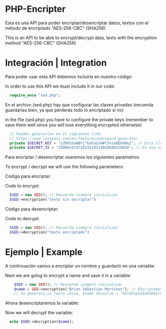 # PHP-Encripter
Esta es una API para poder encriptar/desencriptar datos, textos con el método de encriptado "AES-256-CBC" (SHA256)

This is an API to be able to encrypt/decrypt data, texts with the encryption method "AES-256-CBC" (SHA256)
# Integración | Integration
Para poder usar esta API debemos incluirla en nuestro código:

In order to use this API we must include it in our code:
```php
  require_once "sed.php";
```
En el archivo (sed.php) hay que configurar las claves privadas (recuerda guardarlas bien, ya que perderás todo lo encriptado si no)

In the file (sed.php) you have to configure the private keys (remember to save them well since you will lose everything encrypted otherwise)
```php
  // Puedes generarlas en el siguiente link:
  // https://www.lastpass.com/es/features/password-generator
  private $SECRET_KEY = "yZMX%5uNBYj^EehuGvH#l5%zxBEhH0&2"; // Esta clave puede contener mayúsculas, minúsculas, números y símbolos
  private $SECRET_IV = "23006541971613219213028680229858"; // En esa solo se pueden números
```
Para encriptar / desencriptar usaremos los siguientes parámetros:

To encrypt / decrypt we will use the following parameters:

Código para encriptar:

Code to encrypt:
```php
  $SED = new SED(); // Recuerda siempre inicializar
  $SED->encryption("texto sin encriptar")
```

Código para desencriptar:

Code to decrypt:
```php
  $SED = new SED(); // Recuerda siempre inicializar
  $SED->decryption("texto encriptado")
```
# Ejemplo | Example
A continuación vamos a encriptar un nombre y guardarlo en una variable:

Next we are going to encrypt a name and save it in a variable:
```php
    $SED = new SED(); // Recuerda siempre inicializar
    $name = SED->encryption("Brian Sebastian Martinez"); // Encriptamos texto, también se pueden variables
    // Se generará un texto único, $name devuelve = "bGt0V1pXZGZKdDB1cCtndWphSUpLVjZXQ2FoYVZ4eWtZUTl1SUJNSGZscz0="
  ```
Ahora desencriptaremos la variable:

Now we will decrypt the variable:
```php
  echo $SED->decryption($name);
```
	
  
